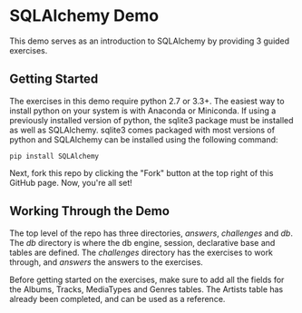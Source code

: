 # SQLAlchemy Demo
This demo serves as an introduction to SQLAlchemy by providing 3 guided exercises.

## Getting Started
The exercises in this demo require python 2.7 or 3.3+. The easiest way to install python on your system is with Anaconda or Miniconda.
If using a previously installed version of python, the sqlite3 package must be installed as well as SQLAlchemy. sqlite3 comes packaged with most versions of python and SQLAlchemy can be installed using the following command:
```
pip install SQLAlchemy
```
Next, fork this repo by clicking the "Fork" button at the top right of this GitHub page. Now, you're all set!

## Working Through the Demo
The top level of the repo has three directories, *answers*, *challenges* and *db*. The *db* directory is where the db engine, session, declarative base and tables are defined. The *challenges* directory has the exercises to work through, and *answers* the answers to the exercises.

Before getting started on the exercises, make sure to add all the fields for the Albums, Tracks, MediaTypes and Genres tables. The Artists table has already been completed, and can be used as a reference.